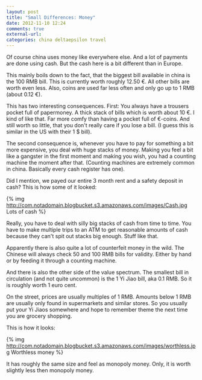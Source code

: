 ```yaml
---
layout: post
title: "Small Differences: Money"
date: 2012-11-10 12:24
comments: true
external-url: 
categories: china deltaepsilon travel
---
```


Of course china uses money like everywhere else. And a lot of payments are done using cash. But the cash here is a bit different than in Europe.

This mainly boils down to the fact, that the biggest bill available in china is the 100 RMB bill. This is currently worth roughly 12.50 €. All other bills are worth even less. Also, coins are used far less often and only go up to 1 RMB (about 0.12 €).

This has two interesting consequences. First: You always have a trousers pocket full of papermoney. A thick stack of bills which is worth about 10 €. I kind of like that. Far more comfy than having a pocket full of €-coins. And still worth so little, that you don't really care if you lose a bill. (I guess this is similar in the US with their 1 $ bill).

The second consequence is, whenever you have to pay for something a bit more expensive, you deal with huge stacks of money. Making you feel a bit like a gangster in the first moment and making you wish, you had a counting machine the moment after that. (Counting machines are extremely common in china. Basically every cash register has one).

Did I mention, we payed our entire 3 month rent and a safety deposit in cash? This is how some of it looked:

{% img http://com.notadomain.blogbucket.s3.amazonaws.com/images/Cash.jpg Lots of cash %}

Really, you have to deal with silly big stacks of cash from time to time. You have to make multiple trips to an ATM to get reasonable amounts of cash because they can't spit out stacks big enough. Stuff like that.

Apparently there is also quite a lot of counterfeit money in the wild. The Chinese will always check 50 and 100 RMB bills for validity. Either by hand or by feeding it through a counting machine. 

And there is also the other side of the value spectrum. The smallest bill in circulation (and not quite uncommon) is the 1 Yi Jiao bill, aka 0.1 RMB. So it is roughly worth 1 euro cent. 

On the street, prices are usually multiples of 1 RMB. Amounts below 1 RMB are usually only found in supermarkets and similar stores. So you usually put your Yi Jiaos somewhere and hope to remember theme the next time you are grocery shopping.

This is how it looks:

{% img http://com.notadomain.blogbucket.s3.amazonaws.com/images/worthless.jpg Worthless money %}

It has roughly the same size and feel as monopoly money. Only, it is worth slightly less then monopoly money.   